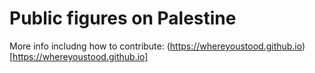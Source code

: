 # Public figures on Palestine

More info includng how to contribute: (https://whereyoustood.github.io)[https://whereyoustood.github.io]
